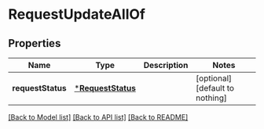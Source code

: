 # RequestUpdateAllOf


## Properties
Name | Type | Description | Notes
------------ | ------------- | ------------- | -------------
**requestStatus** | [***RequestStatus**](RequestStatus.md) |  | [optional] [default to nothing]


[[Back to Model list]](../README.md#models) [[Back to API list]](../README.md#api-endpoints) [[Back to README]](../README.md)


